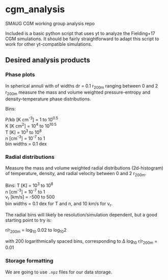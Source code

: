 # cgm_analysis
SMAUG CGM working group analysis repo

Included is a basic python script that uses yt to analyze the Fielding+17 CGM simulations. It should be fairly straightforward to adapt this script to work for other yt-compatible simulations.

## Desired analysis products
### Phase plots
In spherical annuli with of widths dr = 0.1 r<sub>200m</sub> ranging between 0 and 2 r<sub>200m</sub> measure the mass and volume weighted pressure-entropy and density-temperature phase distributions.

Bins:

P/kb [K cm<sup>-3</sup>] 	= 1 to 10<sup>0.5</sup>    
K    [K cm<sup>2</sup>]  	= 10<sup>4</sup> to 10<sup>10.5</sup>    
T    [K]       				= 10<sup>3</sup> to 10<sup>8</sup>     
n    [cm<sup>-3</sup>]   	= 10<sup>-7</sup> to 1     
bin widths = 0.1 dex

### Radial distributions
Measure the mass and volume weighted radial distributions (2d-histogram) of temperature, density, and radial velocity between 0 and 2 r<sub>200m</sub>. 

Bins:
T    [K]       				= 10<sup>3</sup> to 10<sup>8</sup>    
n    [cm<sup>-3</sup>]   	= 10<sup>-7</sup> to 1    
v<sub>r</sub>    [km/s]   	= -500 to 500     
bin widths = 0.1 dex for T and n, and 10 km/s for v<sub>r</sub>.   

The radial bins will likely be resolution/simulation dependent, but a good starting point to try is:

r/r<sub>200m</sub> = log<sub>10</sub> 0.02 to log<sub>10</sub>2

with 200 logarithmically spaced bins, corresponding to ∆ log<sub>10</sub> r/r<sub>200m</sub> = 0.01


### Storage formatting
We are going to use `.npz` files for our data storage. 

